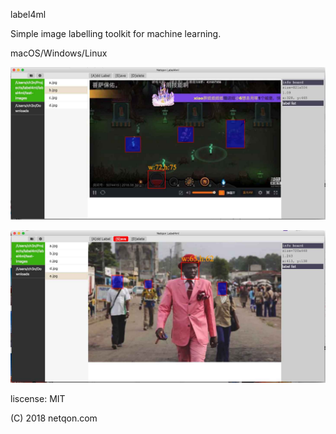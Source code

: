 label4ml

Simple image labelling toolkit for machine learning.

macOS/Windows/Linux

![](scrash/a.jpg)

![](scrash/b.jpg)

liscense: MIT

(C) 2018 netqon.com